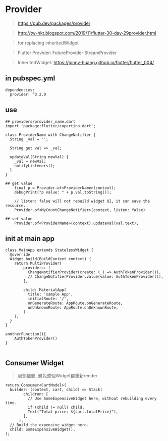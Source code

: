 # Provider
> https://pub.dev/packages/provider

> http://tw-hkt.blogspot.com/2019/11/flutter-30-day-29provider.html

> for replacing inheritedWidget

> Flutter Provider: FutureProvider StreamProvider

> InheritedWidget: https://jonny-huang.github.io/flutter/flutter_004/



## in pubspec.yml
```
dependencies:
  provider: ^3.2.0
```

## use
```
## providers/provider_name.dart
import 'package:flutter/cupertino.dart';

class ProviderName with ChangeNotifier {
  String _val = '';

  String get val => _val;

  updateVal(String newVal) {
    _val = newVal;
    notifyListeners();
  }
}

## get value
    final p = Provider.of<ProviderName>(context);
    debugPrint("p value: " + p.val.toString());

    // listen: false will not rebuild widget UI, it can save the resource.
    Provider.of<MyCountChangeNotifier>(context, listen: false)

## set value
    Provider.of<ProviderName>(context).updateVal(val.text);
```

## init at main app
```
class MainApp extends StatelessWidget {
  @override
  Widget build(BuildContext context) {
    return MultiProvider(
        providers: [
          ChangeNotifierProvider(create: (_) => AuthTokenProvider()),
          // ChangeNotifierProvider.value(value: AuthTokenProvider()),
        ],

        child: MaterialApp(
          title: 'sample App',
          initialRoute: '/',
          onGenerateRoute: AppRoute.onGenerateRoute,
          onUnknownRoute: AppRoute.onUnknownRoute,
        )
    );
  }
}

anotherFunction(){
    AuthTokenProvider()
}


```


## Consumer Widget
> 局部監聽, 避免整個Widget都重新render

```
return Consumer<CartModel>(
  builder: (context, cart, child) => Stack(
        children: [
          // Use SomeExpensiveWidget here, without rebuilding every time.
          if (child != null) child,
          Text("Total price: ${cart.totalPrice}"),
        ],
      ),
  // Build the expensive widget here.
  child: SomeExpensiveWidget(),
);
```
